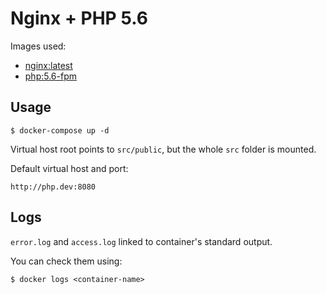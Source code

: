 # Nginx + PHP 5.6

Images used:
- [nginx:latest](https://hub.docker.com/_/nginx)
- [php:5.6-fpm](https://hub.docker.com/_/php)


## Usage

```shell
$ docker-compose up -d
```

Virtual host root points to `src/public`, but the whole `src` folder is mounted.

Default virtual host and port:

```
http://php.dev:8080
```


## Logs

`error.log` and `access.log` linked to container's standard output.

You can check them using:

```shell
$ docker logs <container-name>
```